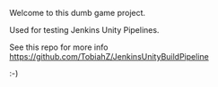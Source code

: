 Welcome to this dumb game project.

Used for testing Jenkins Unity Pipelines.

See this repo for more info https://github.com/TobiahZ/JenkinsUnityBuildPipeline

:-)


